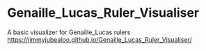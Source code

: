 # Genaille_Lucas_Ruler_Visualiser
A basic visualizer for Genaille_Lucas rulers
https://jimmyjubealoo.github.io/Genaille_Lucas_Ruler_Visualiser/
